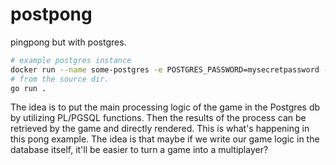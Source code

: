 # postpong

pingpong but with postgres.

```sh
# example postgres instance
docker run --name some-postgres -e POSTGRES_PASSWORD=mysecretpassword -d -p 5432:5432 postgres
# from the source dir.
go run .
```

The idea is to put the main processing logic of the game in the Postgres db by utilizing PL/PGSQL functions. Then the results of the process can be retrieved by the game and directly rendered. This is what's happening in this pong example. The idea is that maybe if we write our game logic in the database itself, it'll be easier to turn a game into a multiplayer?